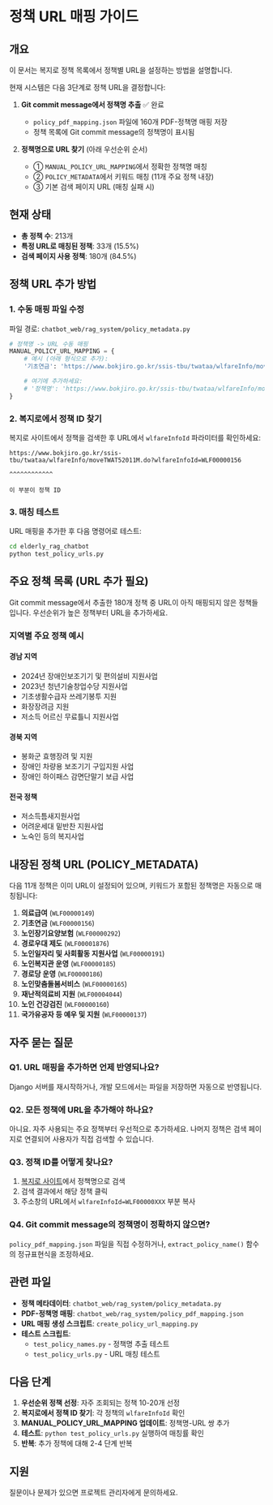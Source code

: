 # 정책 URL 매핑 가이드

## 개요

이 문서는 복지로 정책 목록에서 정책별 URL을 설정하는 방법을 설명합니다.

현재 시스템은 다음 3단계로 정책 URL을 결정합니다:

1. **Git commit message에서 정책명 추출** ✅ 완료
   - `policy_pdf_mapping.json` 파일에 160개 PDF-정책명 매핑 저장
   - 정책 목록에 Git commit message의 정책명이 표시됨

2. **정책명으로 URL 찾기** (아래 우선순위 순서)
   - ① `MANUAL_POLICY_URL_MAPPING`에서 정확한 정책명 매칭
   - ② `POLICY_METADATA`에서 키워드 매칭 (11개 주요 정책 내장)
   - ③ 기본 검색 페이지 URL (매칭 실패 시)

## 현재 상태

- **총 정책 수**: 213개
- **특정 URL로 매칭된 정책**: 33개 (15.5%)
- **검색 페이지 사용 정책**: 180개 (84.5%)

## 정책 URL 추가 방법

### 1. 수동 매핑 파일 수정

파일 경로: `chatbot_web/rag_system/policy_metadata.py`

```python
# 정책명 -> URL 수동 매핑
MANUAL_POLICY_URL_MAPPING = {
    # 예시 (아래 형식으로 추가):
    '기초연금': 'https://www.bokjiro.go.kr/ssis-tbu/twataa/wlfareInfo/moveTWAT52011M.do?wlfareInfoId=WLF00000156',

    # 여기에 추가하세요:
    # '정책명': 'https://www.bokjiro.go.kr/ssis-tbu/twataa/wlfareInfo/moveTWAT52011M.do?wlfareInfoId=WLF00000XXX',
}
```

### 2. 복지로에서 정책 ID 찾기

복지로 사이트에서 정책을 검색한 후 URL에서 `wlfareInfoId` 파라미터를 확인하세요:

```
https://www.bokjiro.go.kr/ssis-tbu/twataa/wlfareInfo/moveTWAT52011M.do?wlfareInfoId=WLF00000156
                                                                                    ^^^^^^^^^^^^
                                                                                    이 부분이 정책 ID
```

### 3. 매칭 테스트

URL 매핑을 추가한 후 다음 명령어로 테스트:

```bash
cd elderly_rag_chatbot
python test_policy_urls.py
```

## 주요 정책 목록 (URL 추가 필요)

Git commit message에서 추출한 180개 정책 중 URL이 아직 매핑되지 않은 정책들입니다.
우선순위가 높은 정책부터 URL을 추가하세요.

### 지역별 주요 정책 예시

#### 경남 지역
- 2024년 장애인보조기기 및 편의설비 지원사업
- 2023년 청년기술창업수당 지원사업
- 기초생활수급자 쓰레기봉투 지원
- 화장장려금 지원
- 저소득 어르신 무료틀니 지원사업

#### 경북 지역
- 봉화군 효행장려 및 지원
- 장애인 차량용 보조기기 구입지원 사업
- 장애인 하이패스 감면단말기 보급 사업

#### 전국 정책
- 저소득틈새지원사업
- 어려운세대 밑반찬 지원사업
- 노숙인 등의 복지사업

## 내장된 정책 URL (POLICY_METADATA)

다음 11개 정책은 이미 URL이 설정되어 있으며, 키워드가 포함된 정책명은 자동으로 매칭됩니다:

1. **의료급여** (`WLF00000149`)
2. **기초연금** (`WLF00000156`)
3. **노인장기요양보험** (`WLF00000292`)
4. **경로우대 제도** (`WLF00001876`)
5. **노인일자리 및 사회활동 지원사업** (`WLF00000191`)
6. **노인복지관 운영** (`WLF00000185`)
7. **경로당 운영** (`WLF00000186`)
8. **노인맞춤돌봄서비스** (`WLF00000165`)
9. **재난적의료비 지원** (`WLF00004044`)
10. **노인 건강검진** (`WLF00000160`)
11. **국가유공자 등 예우 및 지원** (`WLF00000137`)

## 자주 묻는 질문

### Q1. URL 매핑을 추가하면 언제 반영되나요?

Django 서버를 재시작하거나, 개발 모드에서는 파일을 저장하면 자동으로 반영됩니다.

### Q2. 모든 정책에 URL을 추가해야 하나요?

아니요. 자주 사용되는 주요 정책부터 우선적으로 추가하세요.
나머지 정책은 검색 페이지로 연결되어 사용자가 직접 검색할 수 있습니다.

### Q3. 정책 ID를 어떻게 찾나요?

1. [복지로 사이트](https://www.bokjiro.go.kr)에서 정책명으로 검색
2. 검색 결과에서 해당 정책 클릭
3. 주소창의 URL에서 `wlfareInfoId=WLF00000XXX` 부분 복사

### Q4. Git commit message의 정책명이 정확하지 않으면?

`policy_pdf_mapping.json` 파일을 직접 수정하거나,
`extract_policy_name()` 함수의 정규표현식을 조정하세요.

## 관련 파일

- **정책 메타데이터**: `chatbot_web/rag_system/policy_metadata.py`
- **PDF-정책명 매핑**: `chatbot_web/rag_system/policy_pdf_mapping.json`
- **URL 매핑 생성 스크립트**: `create_policy_url_mapping.py`
- **테스트 스크립트**:
  - `test_policy_names.py` - 정책명 추출 테스트
  - `test_policy_urls.py` - URL 매칭 테스트

## 다음 단계

1. **우선순위 정책 선정**: 자주 조회되는 정책 10-20개 선정
2. **복지로에서 정책 ID 찾기**: 각 정책의 `wlfareInfoId` 확인
3. **MANUAL_POLICY_URL_MAPPING 업데이트**: 정책명-URL 쌍 추가
4. **테스트**: `python test_policy_urls.py` 실행하여 매칭률 확인
5. **반복**: 추가 정책에 대해 2-4 단계 반복

## 지원

질문이나 문제가 있으면 프로젝트 관리자에게 문의하세요.

